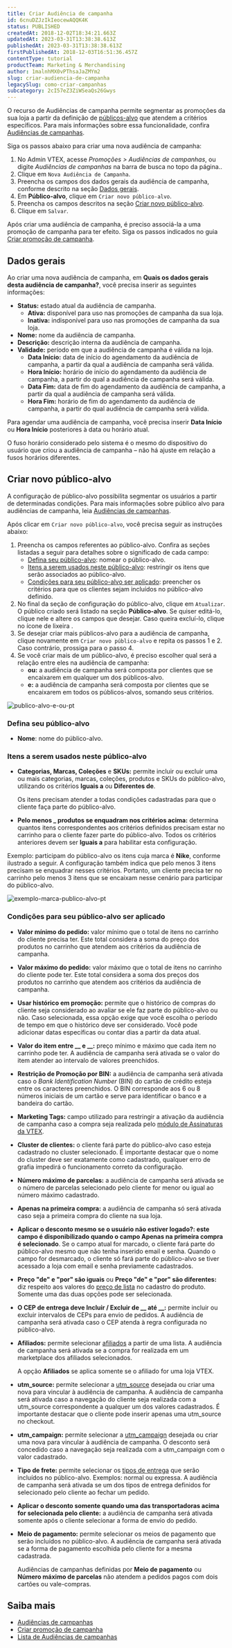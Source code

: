 ```yaml
---
title: Criar Audiência de campanha
id: 6cnuDZJzIkIeocewAQQK4K
status: PUBLISHED
createdAt: 2018-12-02T18:34:21.663Z
updatedAt: 2023-03-31T13:38:38.613Z
publishedAt: 2023-03-31T13:38:38.613Z
firstPublishedAt: 2018-12-03T16:51:36.457Z
contentType: tutorial
productTeam: Marketing & Merchandising
author: 1malnhMX0vPThsaJaZMYm2
slug: criar-audiencia-de-campanha
legacySlug: como-criar-campanhas
subcategory: 2cI57eZ3ZiWSeaQs26Gwys
---
```


O recurso de Audiências de campanha permite segmentar as promoções da sua loja a partir da definição de [públicos-alvo](https://help.vtex.com/pt/tutorial/audiencias-de-campanhas--3o7lhpNseXY2WmjZO0gQ6m#publico-alvo) que atendem a critérios específicos. Para mais informações sobre essa funcionalidade, confira [Audiências de campanhas](https://help.vtex.com/pt/tutorial/audiencias-de-campanhas--3o7lhpNseXY2WmjZO0gQ6m).

Siga os passos abaixo para criar uma nova audiência de campanha:

1. No Admin VTEX, acesse *Promoções > Audiências de campanhas*, ou digite *Audiências de campanhas* na barra de busca no topo da página..
2. Clique em `Nova Audiência de Campanha`.
3. Preencha os campos dos dados gerais da audiência de campanha, conforme descrito na seção [Dados gerais](#dados-gerais).
4. Em **Público-alvo**, clique em `Criar novo público-alvo`.
5. Preencha os campos descritos na seção [Criar novo público-alvo](#criar-novo-publico-alvo).
6. Clique em `Salvar`.

<div class="alert alert-warning">
  <p>Após criar uma audiência de campanha, é preciso associá-la a uma promoção de campanha para ter efeito. Siga os passos indicados no guia <a href="https://help.vtex.com/pt/tutorial/promocao-de-campanha--1ChYXhK2AQGuS6wAqS8Ume">Criar promoção de campanha</a>.</p>
</div>

## Dados gerais

Ao criar uma nova audiência de campanha, em **Quais os dados gerais desta audiência de campanha?**, você precisa inserir as seguintes informações:

* **Status:** estado atual da audiência de campanha.
    * **Ativa:** disponível para uso nas promoções de campanha da sua loja.
    * **Inativa:** indisponível para uso nas promoções de campanha da sua loja.
* **Nome:** nome da audiência de campanha.
* **Descrição:** descrição interna da audiência de campanha.
* **Validade:** período em que a audiência de campanha é válida na loja.
    * **Data Início:** data de início do agendamento da audiência de campanha, a partir da qual a audiência de campanha será válida.
    * **Hora Início:** horário de início do agendamento da audiência de campanha, a partir do qual a audiência de campanha será válida.
    * **Data Fim:** data de fim do agendamento da audiência de campanha, a partir da qual a audiência de campanha será válida.
    * **Hora Fim:** horário de fim do agendamento da audiência de campanha, a partir do qual audiência de campanha será válida.

<div class="alert alert-warning">
<p>Para agendar uma audiência de campanha, você precisa inserir <strong>Data Início</strong> ou <strong>Hora Início</strong> posteriores à data ou horário atual.</p>
<p>O fuso horário considerado pelo sistema é o mesmo do dispositivo do usuário que criou a audiência de campanha – não há ajuste em relação a fusos horários diferentes.</p>
</div>

## Criar novo público-alvo

A configuração de público-alvo possibilita segmentar os usuários a partir de determinadas condições. Para mais informações sobre público alvo para audiências de campanha, leia [Audiências de campanhas](https://help.vtex.com/pt/tutorial/audiencias-de-campanhas--3o7lhpNseXY2WmjZO0gQ6m).

Após clicar em `Criar novo público-alvo`, você precisa seguir as instruções abaixo:

1. Preencha os campos referentes ao público-alvo. Confira as seções listadas a seguir para detalhes sobre o significado de cada campo:
    * [Defina seu público-alvo](#defina-seu-publico-alvo): nomear o público-alvo.
    * [Itens a serem usados neste público-alvo](#itens-a-serem-usados-neste-publico-alvo):  restringir os itens que serão associados ao público-alvo.
    * [Condições para seu público-alvo ser aplicado](#condicoes-para-o-publico-alvo-ser-aplicado): preencher os critérios para que os clientes sejam incluídos no público-alvo definido.
2. No final da seção de configuração do público-alvo, clique em `Atualizar`.
    O público criado será listado na seção **Público-alvo**.
    Se quiser editá-lo, clique nele e altere os campos que desejar.
    Caso queira excluí-lo, clique no ícone de lixeira <i class="fas fa-trash-alt"></i>.
3. Se desejar criar mais públicos-alvo para a audiência de campanha, clique novamente em `Criar novo público-alvo` e repita os passos 1 e 2. Caso contrário, prossiga para o passo 4.
4. Se você criar mais de um público-alvo, é preciso escolher qual será a relação entre eles na audiência de campanha:
    * **ou:** a audiência de campanha será composta por clientes que se encaixarem em qualquer um dos públicos-alvo.
    * **e:** a audiência de campanha será composta por clientes que se encaixarem em todos os públicos-alvos, somando seus critérios.

![publico-alvo-e-ou-pt](//images.ctfassets.net/alneenqid6w5/2NrpuE4MN7q6qaHI6mkoCe/92a1ac37149d16f9b039cd1f024e6dff/image4.gif)

### Defina seu público-alvo

* **Nome**: nome do público-alvo.

### Itens a serem usados neste público-alvo

* **Categorias, Marcas, Coleções** e **SKUs:** permite incluir ou excluir uma ou mais categorias, marcas, coleções, produtos e SKUs do público-alvo, utilizando os critérios **Iguais a** ou **Diferentes de**.

    Os itens precisam atender a todas condições cadastradas para que o cliente faça parte do público-alvo.

* **Pelo menos _ produtos se enquadram nos critérios acima:** determina quantos itens correspondentes aos critérios definidos precisam estar no carrinho para o cliente fazer parte do público-alvo. Todos os critérios anteriores devem ser **Iguais a** para habilitar esta configuração.

Exemplo: participam do público-alvo os itens cuja marca é __Nike__, conforme ilustrado a seguir. A configuração também indica que pelo menos 3 itens precisam se enquadrar nesses critérios. Portanto, um cliente precisa ter no carrinho pelo menos 3 itens que se encaixam nesse cenário para participar do público-alvo.

![exemplo-marca-publico-alvo-pt](//images.ctfassets.net/alneenqid6w5/4Bot3XZUQJ4JkWJknpTxB2/e92e92a79b28abc9bbfe84f886c17c8d/screencapture-lojadobreno-myvtex-admin-rnb-2022-07-21-18_12_45_1.png)

### Condições para seu público-alvo ser aplicado

* **Valor mínimo do pedido:** valor mínimo que o total de itens no carrinho do cliente precisa ter. Este total considera a soma do preço dos produtos no carrinho que atendem aos critérios da audiência de campanha.
* **Valor máximo do pedido:** valor máximo que o total de itens no carrinho do cliente pode ter. Este total considera a soma dos preços dos produtos no carrinho que atendem aos critérios da audiência de campanha.
* **Usar histórico em promoção:** permite que o histórico de compras do cliente seja considerado ao avaliar se ele faz parte do público-alvo ou não. Caso selecionada, essa opção exige que você escolha o período de tempo em que o histórico deve ser considerado. Você pode adicionar datas específicas ou contar dias a partir da data atual.
* **Valor do item entre __ e __:** preço mínimo e máximo que cada item no carrinho pode ter. A audiência de campanha será ativada se o valor do item atender ao intervalo de valores preenchidos.
* **Restrição de Promoção por BIN:** a audiência de campanha será ativada caso o _Bank Identification Number_ (BIN) do cartão de crédito esteja entre os caracteres preenchidos. O BIN corresponde aos 6 ou 8 números iniciais de um cartão e serve para identificar o banco e a bandeira do cartão.
* **Marketing Tags:** campo utilizado para restringir a ativação da audiência de campanha caso a compra seja realizada pelo [módulo de Assinaturas da VTEX](https://help.vtex.com/pt/tutorial/como-funciona-a-assinatura--frequentlyAskedQuestions_4453#).
* **Cluster de clientes:** o cliente fará parte do público-alvo caso esteja cadastrado no cluster selecionado. É importante destacar que o nome do cluster deve ser exatamente como cadastrado, qualquer erro de grafia impedirá o funcionamento correto da configuração.
* **Número máximo de parcelas:** a audiência de campanha será ativada se o número de parcelas selecionado pelo cliente for menor ou igual ao número máximo cadastrado.
* **Apenas na primeira compra:** a audiência de campanha só será ativada caso seja a primeira compra do cliente na sua loja.
* **Aplicar o desconto mesmo se o usuário não estiver logado?: **este campo é disponibilizado quando o campo** Apenas na primeira compra é selecionado**. Se o campo atual for marcado, o cliente fará parte do público-alvo mesmo que não tenha inserido email e senha. Quando o campo for desmarcado, o cliente só fará parte do público-alvo se tiver acessado a loja com email e senha previamente cadastrados.
* **Preço "de" e "por" são iguais** ou **Preço "de" e "por" são diferentes:** diz respeito aos valores do [preço de lista](https://help.vtex.com/pt/tracks/precos-101--6f8pwCns3PJHqMvQSugNfP/3XcXp0r5WrJvogB8KIX4Kx#preco-de-lista) no cadastro do produto. Somente uma das duas opções pode ser selecionada.
* **O CEP de entrega deve Incluir / Excluir de __ até __:** permite incluir ou excluir intervalos de CEPs para envio de pedidos. A audiência de campanha será ativada caso o CEP atenda à regra configurada no público-alvo.
* **Afiliados:** permite selecionar [afiliados](https://help.vtex.com/pt/tutorial/o-que-e-afiliado--4bN3e1YarSEammk2yOeMc0) a partir de uma lista. A audiência de campanha será ativada se a compra for realizada em um marketplace dos afiliados selecionados.

  <div class="alert alert-warning">
    <p>A opção <strong>Afiliados</strong> se aplica somente se o afiliado for uma loja VTEX.</p>
  </div>

* **utm_source:** permite selecionar a [utm_source](https://help.vtex.com/pt/tutorial/o-que-sao-utm_source-utm_campaign-e-utm_medium--2wTz7QJ8KUG6skGAoAQuii) desejada ou criar uma nova para vincular à audiência de campanha. A audiência de campanha será ativada caso a navegação do cliente seja realizada com a utm_source correspondente a qualquer um dos valores cadastrados. É importante destacar que o cliente pode inserir apenas uma utm_source no checkout.
* **utm_campaign:** permite selecionar a [utm_campaign](https://help.vtex.com/pt/tutorial/o-que-sao-utm_source-utm_campaign-e-utm_medium--2wTz7QJ8KUG6skGAoAQuii) desejada ou criar uma nova para vincular à audiência de campanha. O desconto será concedido caso a navegação seja realizada com a utm_campaign com o valor cadastrado.
* **Tipo de frete:** permite selecionar os [tipos de entrega](https://help.vtex.com/pt/tutorial/como-funciona-o-tipo-de-entrega--tutorials_126) que serão incluídos no público-alvo. Exemplos: normal ou expressa. A audiência de campanha será ativada se um dos tipos de entrega definidos for selecionado pelo cliente ao fechar um pedido.
* **Aplicar o desconto somente quando uma das transportadoras acima for selecionada pelo cliente:** a audiência de campanha será ativada somente após o cliente selecionar a forma de envio do pedido.
* **Meio de pagamento:** permite selecionar os meios de pagamento que serão incluídos no público-alvo. A audiência de campanha será ativada se a forma de pagamento escolhida pelo cliente for a mesma cadastrada. 

  <div class="alert alert-warning">
    <p>Audiências de campanhas definidas por <strong>Meio de pagamento</strong> ou<strong> Número máximo de parcelas</strong> não atendem a pedidos pagos com dois cartões ou vale-compras.</p>
  </div>

## Saiba mais

* [Audiências de campanhas](https://help.vtex.com/pt/tutorial/audiencias-de-campanhas--3o7lhpNseXY2WmjZO0gQ6m)
* [Criar promoção de campanha](https://help.vtex.com/pt/tutorial/promocao-de-campanha--1ChYXhK2AQGuS6wAqS8Ume)
* [Lista de Audiências de campanhas](https://help.vtex.com/pt/tutorial/lista-de-audiencias-de-campanhas--2aW3JH34Zsm4keR5wtXZbT)
